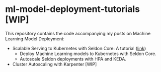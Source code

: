 # ml-model-deployment-tutorials [WIP]

This repository contains the code accompanying my posts on Machine Learning Model Deployment:
- Scalable Serving to Kubernetes with Seldon Core: A tutorial ([link](https://tintn.github.io/Scalable-Serving-In-Kubernetes-with-Seldon-Core/))
    - Deploy Machine Learning models to Kubernetes with Seldon Core.
    - Autoscale Seldon deployments with HPA and KEDA.
- Cluster Autoscaling with Karpenter [WIP]